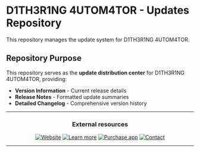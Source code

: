 # D1TH3R1NG 4UTOM4TOR - Updates Repository

This repository manages the update system for D1TH3R1NG 4UTOM4TOR.

## Repository Purpose

This repository serves as the **update distribution center** for D1TH3R1NG 4UTOM4TOR, providing:

-  **Version Information** - Current release details
-  **Release Notes** - Formatted update summaries  
-  **Detailed Changelog** - Comprehensive version history


---

<div align="center">

### External resources

[![Website](https://img.shields.io/badge/_Website-FEEF37?style=for-the-badge&logoColor=black)](https://miksks.com/)
[![Learn more](https://img.shields.io/badge/_Learn_More-FEEF37?style=for-the-badge&logoColor=black)](https://miksks.com/products/d1th3r1ng-4utom4tor)
[![Purchase app](https://img.shields.io/badge/_Purchase_App-FEEF37?style=for-the-badge&logoColor=black)](https://miksks.lemonsqueezy.com/buy/8468463b-efd4-4980-b567-ffed232d2c50)
[![Contact](https://img.shields.io/badge/_Contact-FEEF37?style=for-the-badge&logoColor=black)](https://miksks.com/pages/contact)

---

</div>
